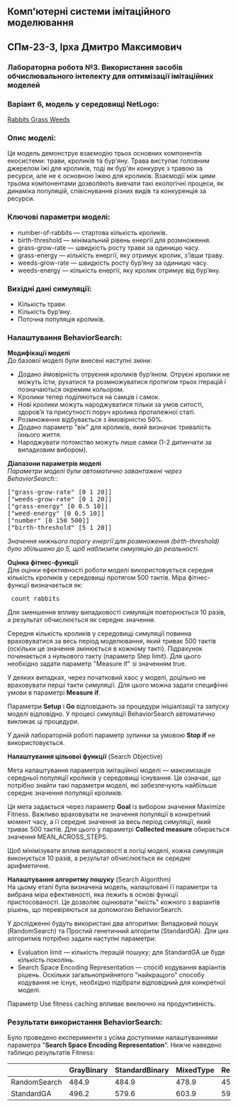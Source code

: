 ## Комп'ютерні системи імітаційного моделювання
## СПм-23-3, **Ірха Дмитро Максимович**
### Лабораторна робота №**3**. Використання засобів обчислювального інтелекту для оптимізації імітаційних моделей

### Варіант 6, модель у середовищі NetLogo:
[Rabbits Grass Weeds](http://www.netlogoweb.org/launch#http://www.netlogoweb.org/assets/modelslib/Sample%20Models/Biology/Rabbits%20Grass%20Weeds.nlogo)

### Опис моделі:
Ця модель демонструє взаємодію трьох основних компонентів екосистеми: трави, кроликів та бур'яну. Трава виступає головним джерелом їжі для кроликів, тоді як бур'ян конкурує з травою за ресурси, але не є основною їжею для кроликів. Взаємодії між цими трьома компонентами дозволяють вивчати такі екологічні процеси, як динаміка популяцій, співіснування різних видів та конкуренція за ресурси.

### Ключові параметри моделі:
- number-of-rabbits — стартова кількість кроликів.
- birth-threshold — мінімальний рівень енергії для розмноження.
- grass-grow-rate — швидкість росту трави за одиницю часу.
- grass-energy — кількість енергії, яку отримує кролик, з'ївши траву.
- weeds-grow-rate — швидкість росту бур’яну за одиницю часу.
- weeds-energy — кількість енергії, яку кролик отримує від бур’яну.

### Вихідні дані симуляції:
- Кількість трави.
- Кількість бур’яну.
- Поточна популяція кроликів.

### Налаштування BehaviorSearch:
**Модифікації моделі**<br>
До базової моделі були внесені наступні зміни:

- Додано ймовірність отруєння кроликів бур’яном. Отруєні кролики не можуть їсти, рухатися та розмножуватися протягом трьох ітерацій і позначаються окремим кольором.
- Кролики тепер поділяються на самців і самок.
- Нові кролики можуть народжуватися тільки за умов ситості, здоров’я та присутності поруч кролика протилежної статі.
- Розмноження відбувається з ймовірністю 50%.
- Додано параметр "вік" для кроликів, який визначає тривалість їхнього життя.
- Народжувати потомство можуть лише самки (1-2 дитинчати за випадковим вибором).

**Діапазони параметрів моделі**<br>
*Параметри моделі були автоматично завантажені через BehaviorSearch:*:
<pre>
["grass-grow-rate" [0 1 20]]
["weeds-grow-rate" [0 1 20]]
["grass-energy" [0 0.5 10]]
["weed-energy" [0 0.5 10]]
["number" [0 150 500]]
["birth-threshold" [5 1 20]]
</pre>
*Значення нижнього порогу енергії для розмноження (birth-threshold) було збільшено до 5, щоб наблизити симуляцію до реальності.*

**Оцінка фітнес-функції**<br>
Для оцінки ефективності роботи моделі використовується середня кількість кроликів у середовищі протягом 500 тактів. Міра фітнес-функції визначається як:

<pre> count rabbits </pre>
Для зменшення впливу випадковості симуляція повторюється 10 разів, а результат обчислюється як середнє значення.

Середня кількість кроликів у середовищі симуляції повинна враховуватися за весь період моделювання, який триває 500 тактів (оскільки це значення змінюється в кожному такті). Підрахунок починається з нульового такту (параметр Step limit). Для цього необхідно задати параметр "Measure if" зі значенням true.

У деяких випадках, через початковий хаос у моделі, доцільно не враховувати перші такти симуляції. Для цього можна задати специфічні умови в параметрі **Measure if**.

Параметри **Setup** і **Go** відповідають за процедури ініціалізації та запуску моделі відповідно. У процесі симуляції BehaviorSearch автоматично викликає ці процедури.

У даній лабораторній роботі параметр зупинки за умовою **Stop if** не використовується.

**Налаштування цільової функції** (Search Objective)<br>

Мета налаштування параметрів імітаційної моделі — максимізація середньої популяції кроликів у середовищі існування. Це означає, що потрібно знайти такі параметри моделі, які забезпечують найбільше середнє значення популяції кроликів.

Ця мета задається через параметр **Goal** із вибором значення Maximize Fitness. Важливо враховувати не значення популяції в конкретний момент часу, а її середнє значення за весь період симуляції, який триває 500 тактів. Для цього у параметрі **Collected measure** обирається значення MEAN_ACROSS_STEPS.

Щоб мінімізувати вплив випадковості в логіці моделі, кожна симуляція виконується 10 разів, а результат обчислюється як середнє арифметичне.

**Налаштування алгоритму пошуку** (Search Algorithm)<br>
На цьому етапі була визначена модель, налаштовані її параметри та вибрана міра ефективності, яка лежить в основі функції пристосованості. Це дозволяє оцінювати "якість" кожного з варіантів рішень, що перевіряються за допомогою BehaviorSearch.

У дослідженні будуть використані два алгоритми: Випадковий пошук (RandomSearch) та Простий генетичний алгоритм (StandardGA). Для цих алгоритмів потрібно задати наступні параметри:

- Evaluation limit — кількість ітерацій пошуку; для StandardGA це буде кількість поколінь.
- Search Space Encoding Representation — спосіб кодування варіантів рішень.
Оскільки загальноприйнятого "найкращого" способу кодування не існує, необхідно підібрати відповідний для конкретної моделі.

Параметр Use fitness caching впливає виключно на продуктивність.

### Результати використання BehaviorSearch:

Було проведено експерименти з усіма доступними налаштуваннями параметра "**Search Space Encoding Representation**".
Нижче наведено таблицю результатів Fitness:

<table>
<thead>
<tr><th></th><th>GrayBinary</th><th>StandardBinary</th><th>MixedType</th><th>RealHypercube</th></tr>
</thead>
<tbody>
<tr><td>RandomSearch</td><td>484.9</td><td>484.9</td><td>478.9</td><td>456.2</td></tr>
<tr><td>StandardGA</td><td>496.2</td><td>579.6</td><td>603.9</td><td>591.7</td></tr>
</tbody>
</table>
